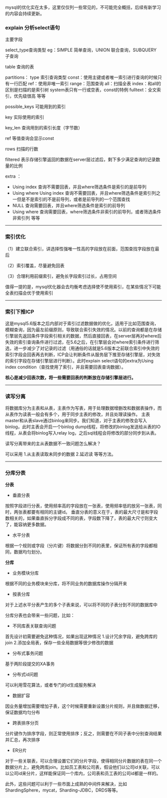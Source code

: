 mysql的优化实在太多，这里仅仅列一些常见的，不可能完全概括，后续有新学习的内容会持续更新。

### explain 分析select语句
主要字段

select_type查询类型  eg：SIMPLE 简单查询，UNION 联合查询，SUBQUERY 子查询

table  查询的表

partitions：
type  索引查询类型  const：使用主键或者唯一索引进行查询的时候只有一行匹配 ref：使用非唯一索引 range：范围查询  all：扫描全表 index：和all的区别是扫描的是索引树 system表只有一行或空表，const的特例 fulltext：全文索引，优先级很高 等等

possible_keys  可能用到的索引

key  实际使用的索引

key_len 查询用到的索引长度（字节数）

ref  等值查询会显示const

rows  扫描的行数

filtered  表示存储引擎返回的数据在server层过滤后，剩下多少满足查询的记录数量的比例

extra ：
- Using index 查询不需要回表，并且where筛选条件是索引的是前导列   
- Using where Using index 查询不需要回表，并且where筛选条件是索引列之一但是不是索引的不是前导列，或者是前导列的一个范围查找 
- NULL  查询需要回表，并且where筛选条件是索引的前导列      
- Using where  查询需要回表，where筛选条件非索引的前导列，或者筛选条件非索引列 
等等


----------

		
### 索引优化
（1）建立联合索引，讲选择性强唯一性高的字段放在前面，范围查找字段放在最后

（2）索引覆盖，尽量避免回表

（3）合理利用前缀索引，避免长字段索引过长，占用空间

值得一提的是，mysql优化器会去均衡考虑选择使不使用索引，在某些情况下可能全表扫描会优于使用索引

----------


### 索引下推ICP
这是mysql5.6版本之后内部对于索引过滤数据做的优化，适用于比如范围查询，模糊查询，因为最左前缀原则，导致联合索引失效的情况。以前的查询都是在存储引擎层先返回条件字段索引相关的数据，然后直接回表，在server层再对where后失效的索引查询条件进行过滤，在5.6之后，在引擎层会对where索引条件进行筛选，进一步减少了对记录的过滤（用通俗的话就是5.6版本之前联合索引中失效的索引字段会回表再去判断，ICP会让判断条件从服务层下推至存储引擎层，对失效的索引字段在存储引擎层进行判断）。此时explain select语句的extra为Using index condition（查找使用了索引，并且需要回表查询数据）。

**核心是减少回表次数，将一些需要回表的判断放在存储引擎层进行。**

----------


### 读写分离
将数据库分为主表和从表，主表作为写表，用于处理数据增删改和数据表操作，而从表作为读表一般会有多个，用于同步主表的修改，并且处理读操作。
主表master和从表slave通过binlog来同步。我们知道，对于主表的修改会写入binlog，此时主表会开启一个binlog dump线程，将修改的binlog发送给从表的IO线程，从表会将binlog写入relay log，之后sql线程会将修改的部分同步到从表。

读写分离带来的主从表数据不一致问题怎么解决？

可以采用 1.从主表读取未同步的数据 2.延迟读 等等方法。

----------


### 分库分表
**分表** 
- 垂直分表

按照字段进行分表，使用频率高的字段放在一张表，使用频率低的放另一张表，同时，两张表都要有相同的主键id。
垂直分表的意义在于，表的最大尺寸是和字段数相关的，如果垂直拆分字段成不同的表，字段数下降了，表的最大尺寸则变大了，能容纳更多数据。

- 水平分表

根据一个规则或字段（分片键）将数据分到不同的表里，保证所有表的字段都相同，数据均匀划分。

**分库** 
- 业务模块分库

根据不同的业务模块来分库，将不同业务的数据库操作分隔开来

- 按表分库

对于上述水平分表产生的多个子表来说，可以将不同的子表分到不同的数据库中

分库分表也会带来一些问题，比如：
- 不同库表关联查询问题

首先设计初需要避免这种情况，如果出现这种情况
1.设计冗余字段，避免跨库的join
2.添加全局表，保存一些全局数据等很少修改的数据
- 分布式事务问题

基于两阶段提交的XA事务
- 分布式id问题

可以利用雪花算法，或者专门的id生成服务解决
- 数据扩容

因业务量增加需要增加子表，这个时候需要重新设置分片规则，并且做数据迁移，保证数据均匀分布
- 跨表排序分页

分片键作为排序字段，则正常使用排序；反之，则需要在不同子表中分别查询结果并汇总，再次排序
- ER分片

对于一些关联表，可以合理设置它们的分片字段，使得相同分片数据的表在同一个数据分片上，避免跨库join。比如员工表和公司表，假设他们以公司id关联，可以以公司id来分片，这样能保证同一个库内，公司表和员工表的公司id都是一样的。


此外，这些问题可以利于一些市面上成熟的中间件来解决，比如ShardingSphere，mycat，Sharding-JDBC，DRDS等等。 

